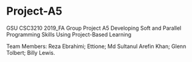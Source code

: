 # Project-A5

GSU CSC3210 2019_FA Group Project A5 Developing Soft and Parallel Programming Skills Using Project-Based Learning

Team Members: Reza Ebrahimi; Ettione; Md Sultanul Arefin Khan; Glenn Tolbert; Billy Lewis.


